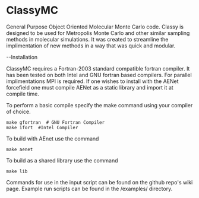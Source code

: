 # ClassyMC
General Purpose Object Oriented Molecular Monte Carlo code. Classy is designed to be used for Metropolis Monte Carlo
and other similar sampling methods in molecular simulations.  It was created to streamline the implimentation of new
methods in a way that was quick and modular. 


--Installation

ClassyMC requires a Fortran-2003 standard compatible fortran compiler.  It has been tested on both Intel 
and GNU fortran based compilers. For parallel implimentations MPI is required. If one wishes to install with the AENet forcefield one must compile AENet as a static library and import it at compile time.

To perform a basic compile specify the make command using your compiler of choice.

    make gfortran  # GNU Fortran Compiler    
    make ifort  #Intel Compiler
    
To build with AEnet use the command

    make aenet

To build as a shared library use the command

    make lib
    
Commands for use in the input script can be found on the github repo's wiki page.  Example run scripts can be found in the /examples/ directory. 
